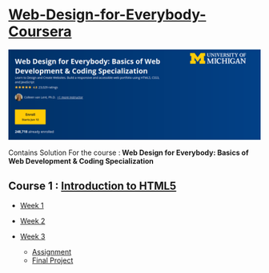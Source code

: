 # [Web-Design-for-Everybody-Coursera](https://www.coursera.org/specializations/web-design)

![](/C1%20-%20Introduction%20to%20HTML5/week3/Assignment%20-%20Hosting%20and%20Validation/head.png)


Contains Solution For the course :<b>  Web Design for Everybody: Basics of Web Development &amp; Coding Specialization</b>

## Course 1 : [Introduction to HTML5](https://www.coursera.org/learn/html)

- [Week 1](https://github.com/greyhatguy007/Web-Design-for-Everybody-Coursera/tree/main/C1%20-%20Introduction%20to%20HTML5/week1/Assignment%20-%20HTML-Web%20Basics)

- [Week 2](https://github.com/greyhatguy007/Web-Design-for-Everybody-Coursera/tree/main/C1%20-%20Introduction%20to%20HTML5/week2/Assignment%20-%20Tags!)

- [Week 3](https://github.com/greyhatguy007/Web-Design-for-Everybody-Coursera/tree/main/C1%20-%20Introduction%20to%20HTML5/week3)
    - [Assignment](https://github.com/greyhatguy007/Web-Design-for-Everybody-Coursera/tree/main/C1%20-%20Introduction%20to%20HTML5/week3/Assignment%20-%20Hosting%20and%20Validation)
    - [Final Project](https://github.com/greyhatguy007/Web-Design-for-Everybody-Coursera/tree/main/C1%20-%20Introduction%20to%20HTML5/week3/Final%20Project)